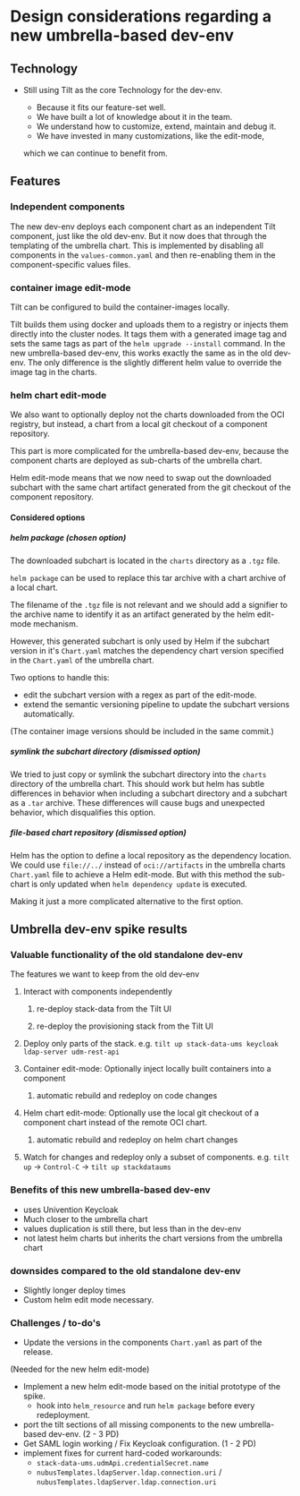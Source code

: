 # Design considerations regarding a new umbrella-based dev-env

## Technology

- Still using Tilt as the core Technology for the dev-env.
  - Because it fits our feature-set well.
  - We have built a lot of knowledge about it in the team.
  - We understand how to customize, extend, maintain and debug it.
  - We have invested in many customizations, like the edit-mode,

  which we can continue to benefit from.

## Features

### Independent components

The new dev-env deploys each component chart as an independent Tilt component,
just like the old dev-env.
But it now does that through the templating of the umbrella chart.
This is implemented by disabling all components in the `values-common.yaml`
and then re-enabling them in the component-specific values files.

### container image edit-mode

Tilt can be configured to build the container-images locally.

Tilt builds them using docker and uploads them to a registry
or injects them directly into the cluster nodes.
It tags them with a generated image tag
and sets the same tags as part of the `helm upgrade --install` command.
In the new umbrella-based dev-env, this works exactly the same as in the old dev-env.
The only difference is the slightly different helm value
to override the image tag in the charts.

### helm chart edit-mode

We also want to optionally deploy not the charts downloaded from the OCI registry,
but instead, a chart from a local git checkout of a component repository.

This part is more complicated for the umbrella-based dev-env,
because the component charts are deployed as sub-charts of the umbrella chart.

Helm edit-mode means that we now need to swap out the downloaded subchart
with the same chart artifact generated from the git checkout of the component repository.

#### Considered options

##### helm package (chosen option)

The downloaded subchart is located in the `charts` directory as a `.tgz` file.

`helm package` can be used to replace this tar archive
with a chart archive of a local chart.

The filename of the `.tgz` file is not relevant
and we should add a signifier to the archive name
to identify it as an artifact generated by the helm edit-mode mechanism.

However, this generated subchart is only used by Helm
if the subchart version in it's `Chart.yaml`
matches the dependency chart version
specified in the `Chart.yaml` of the umbrella chart.

Two options to handle this:

- edit the subchart version with a regex as part of the edit-mode.
- extend the semantic versioning pipeline to update the subchart versions automatically.

(The container image versions should be included in the same commit.)

##### symlink the subchart directory (dismissed option)

We tried to just copy or symlink the subchart directory
into the `charts` directory of the umbrella chart.
This should work but helm has subtle differences in behavior
when including a subchart directory and a subchart as a `.tar` archive.
These differences will cause bugs and unexpected behavior,
which disqualifies this option.

##### file-based chart repository (dismissed option)

Helm has the option to define a local repository as the dependency location.
We could use `file://../` instead of `oci://artifacts`
in the umbrella charts `Chart.yaml` file
to achieve a Helm edit-mode.
But with this method the sub-chart is only updated
when `helm dependency update` is executed.

Making it just a more complicated alternative to the first option.

## Umbrella dev-env spike results

### Valuable functionality of the old standalone dev-env

The features we want to keep from the old dev-env

1. Interact with components independently

    1. re-deploy stack-data from the Tilt UI

    2. re-deploy the provisioning stack from the Tilt UI
2. Deploy only parts of the stack.
e.g. `tilt up stack-data-ums keycloak ldap-server udm-rest-api`
3. Container edit-mode: Optionally inject locally built containers into a component

    1. automatic rebuild and redeploy on code changes
4. Helm chart edit-mode: Optionally use the local git checkout of a component chart
instead of the remote OCI chart.

    1. automatic rebuild and redeploy on helm chart changes

5. Watch for changes and redeploy only a subset of components.
e.g. `tilt up` -> `Control-C` -> `tilt up stackdataums`

### Benefits of this new umbrella-based dev-env

- uses Univention Keycloak
- Much closer to the umbrella chart
- values duplication is still there, but less than in the dev-env
- not latest helm charts but inherits the chart versions from the umbrella chart

### downsides compared to the old standalone dev-env

- Slightly longer deploy times
- Custom helm edit mode necessary.

### Challenges / to-do's

- Update the versions in the components `Chart.yaml` as part of the release.

(Needed for the new helm edit-mode)

- Implement a new helm edit-mode based on the initial prototype of the spike.
  - hook into `helm_resource` and run `helm package` before every redeployment.
- port the tilt sections of all missing components to the new umbrella-based dev-env.
(2 - 3 PD)
- Get SAML login working / Fix Keycloak configuration. (1 - 2 PD)
- implement fixes for current hard-coded workarounds:
  - `stack-data-ums.udmApi.credentialSecret.name`
  - `nubusTemplates.ldapServer.ldap.connection.uri` / `nubusTemplates.ldapServer.ldap.connection.uri`
